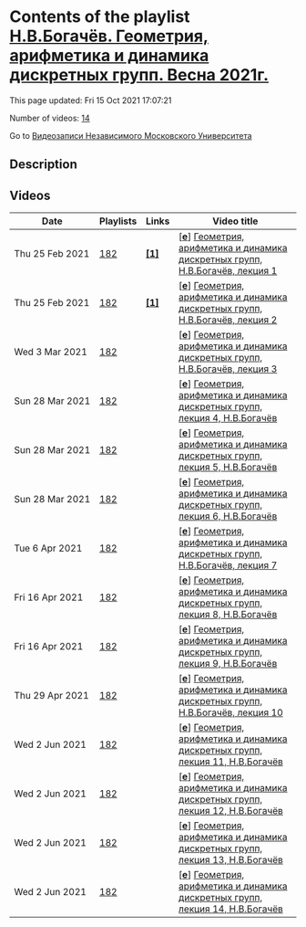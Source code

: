 # Contents of the playlist [Н.В.Богачёв. Геометрия, арифметика и динамика дискретных групп. Весна 2021г.](https://www.youtube.com/playlist?list=PLp9ABVh6_x4G3ot4UfB7ijHS9XvfuoU_1)

This page updated: Fri 15 Oct 2021 17:07:21

Number of videos: [14](#videos)

Go to [Видеозаписи Независимого Московского Университета](../README.md)

## Description



## Videos

|Date|Playlists|Links|Video title|
|---|---|---|---|
| Thu&nbsp;25&nbsp;Feb&nbsp;2021 | [182](../playlists/182 "Н.В.Богачёв. Геометрия, арифметика и динамика дискретных групп. Весна 2021г.") | [**[1]**](https://ium.mccme.ru/s21/s21-Bogachev.html) | [[**e**](https://studio.youtube.com/video/-V4fqyBRWLM/edit "Edit")] [Геометрия, арифметика и динамика дискретных групп, Н.В.Богачёв, лекция 1](https://www.youtube.com/watch?v=-V4fqyBRWLM&list=PLp9ABVh6_x4G3ot4UfB7ijHS9XvfuoU_1 "https://ium.mccme.ru/s21/s21-Bogachev.html") |
| Thu&nbsp;25&nbsp;Feb&nbsp;2021 | [182](../playlists/182 "Н.В.Богачёв. Геометрия, арифметика и динамика дискретных групп. Весна 2021г.") | [**[1]**](https://ium.mccme.ru/s21/s21-Bogachev.html) | [[**e**](https://studio.youtube.com/video/DaXtoOythu8/edit "Edit")] [Геометрия, арифметика и динамика дискретных групп, Н.В.Богачёв, лекция 2](https://www.youtube.com/watch?v=DaXtoOythu8&list=PLp9ABVh6_x4G3ot4UfB7ijHS9XvfuoU_1 "https://ium.mccme.ru/s21/s21-Bogachev.html") |
| Wed&nbsp;3&nbsp;Mar&nbsp;2021 | [182](../playlists/182 "Н.В.Богачёв. Геометрия, арифметика и динамика дискретных групп. Весна 2021г.") |  | [[**e**](https://studio.youtube.com/video/AQhvXXANqZE/edit "Edit")] [Геометрия, арифметика и динамика дискретных групп, Н.В.Богачёв, лекция 3](https://www.youtube.com/watch?v=AQhvXXANqZE&list=PLp9ABVh6_x4G3ot4UfB7ijHS9XvfuoU_1) |
| Sun&nbsp;28&nbsp;Mar&nbsp;2021 | [182](../playlists/182 "Н.В.Богачёв. Геометрия, арифметика и динамика дискретных групп. Весна 2021г.") |  | [[**e**](https://studio.youtube.com/video/50Dt80VSrL0/edit "Edit")] [Геометрия, арифметика и динамика дискретных групп, лекция 4, Н.В.Богачёв](https://www.youtube.com/watch?v=50Dt80VSrL0&list=PLp9ABVh6_x4G3ot4UfB7ijHS9XvfuoU_1) |
| Sun&nbsp;28&nbsp;Mar&nbsp;2021 | [182](../playlists/182 "Н.В.Богачёв. Геометрия, арифметика и динамика дискретных групп. Весна 2021г.") |  | [[**e**](https://studio.youtube.com/video/Bw5cEBDqZHI/edit "Edit")] [Геометрия, арифметика и динамика дискретных групп, лекция 5, Н.В.Богачёв](https://www.youtube.com/watch?v=Bw5cEBDqZHI&list=PLp9ABVh6_x4G3ot4UfB7ijHS9XvfuoU_1) |
| Sun&nbsp;28&nbsp;Mar&nbsp;2021 | [182](../playlists/182 "Н.В.Богачёв. Геометрия, арифметика и динамика дискретных групп. Весна 2021г.") |  | [[**e**](https://studio.youtube.com/video/84xqrle4kLo/edit "Edit")] [Геометрия, арифметика и динамика дискретных групп, лекция 6, Н.В.Богачёв](https://www.youtube.com/watch?v=84xqrle4kLo&list=PLp9ABVh6_x4G3ot4UfB7ijHS9XvfuoU_1) |
| Tue&nbsp;6&nbsp;Apr&nbsp;2021 | [182](../playlists/182 "Н.В.Богачёв. Геометрия, арифметика и динамика дискретных групп. Весна 2021г.") |  | [[**e**](https://studio.youtube.com/video/Vv4bucjAtGc/edit "Edit")] [Геометрия, арифметика и динамика дискретных групп, Н.В.Богачёв, лекция 7](https://www.youtube.com/watch?v=Vv4bucjAtGc&list=PLp9ABVh6_x4G3ot4UfB7ijHS9XvfuoU_1) |
| Fri&nbsp;16&nbsp;Apr&nbsp;2021 | [182](../playlists/182 "Н.В.Богачёв. Геометрия, арифметика и динамика дискретных групп. Весна 2021г.") |  | [[**e**](https://studio.youtube.com/video/WcoTV6f92TA/edit "Edit")] [Геометрия, арифметика и динамика дискретных групп, лекция 8, Н.В.Богачёв](https://www.youtube.com/watch?v=WcoTV6f92TA&list=PLp9ABVh6_x4G3ot4UfB7ijHS9XvfuoU_1) |
| Fri&nbsp;16&nbsp;Apr&nbsp;2021 | [182](../playlists/182 "Н.В.Богачёв. Геометрия, арифметика и динамика дискретных групп. Весна 2021г.") |  | [[**e**](https://studio.youtube.com/video/1EUMUTSv5U4/edit "Edit")] [Геометрия, арифметика и динамика дискретных групп, лекция 9, Н.В.Богачёв](https://www.youtube.com/watch?v=1EUMUTSv5U4&list=PLp9ABVh6_x4G3ot4UfB7ijHS9XvfuoU_1) |
| Thu&nbsp;29&nbsp;Apr&nbsp;2021 | [182](../playlists/182 "Н.В.Богачёв. Геометрия, арифметика и динамика дискретных групп. Весна 2021г.") |  | [[**e**](https://studio.youtube.com/video/qvugQhyMZt4/edit "Edit")] [Геометрия, арифметика и динамика дискретных групп, Н.В.Богачёв, лекция 10](https://www.youtube.com/watch?v=qvugQhyMZt4&list=PLp9ABVh6_x4G3ot4UfB7ijHS9XvfuoU_1) |
| Wed&nbsp;2&nbsp;Jun&nbsp;2021 | [182](../playlists/182 "Н.В.Богачёв. Геометрия, арифметика и динамика дискретных групп. Весна 2021г.") |  | [[**e**](https://studio.youtube.com/video/nvzVvBzzKzM/edit "Edit")] [Геометрия, арифметика и динамика дискретных групп, лекция 11, Н.В.Богачёв](https://www.youtube.com/watch?v=nvzVvBzzKzM&list=PLp9ABVh6_x4G3ot4UfB7ijHS9XvfuoU_1) |
| Wed&nbsp;2&nbsp;Jun&nbsp;2021 | [182](../playlists/182 "Н.В.Богачёв. Геометрия, арифметика и динамика дискретных групп. Весна 2021г.") |  | [[**e**](https://studio.youtube.com/video/ZBKEBFwE_IA/edit "Edit")] [Геометрия, арифметика и динамика дискретных групп, лекция 12, Н.В.Богачёв](https://www.youtube.com/watch?v=ZBKEBFwE_IA&list=PLp9ABVh6_x4G3ot4UfB7ijHS9XvfuoU_1) |
| Wed&nbsp;2&nbsp;Jun&nbsp;2021 | [182](../playlists/182 "Н.В.Богачёв. Геометрия, арифметика и динамика дискретных групп. Весна 2021г.") |  | [[**e**](https://studio.youtube.com/video/WrUco1409tg/edit "Edit")] [Геометрия, арифметика и динамика дискретных групп, лекция 13, Н.В.Богачёв](https://www.youtube.com/watch?v=WrUco1409tg&list=PLp9ABVh6_x4G3ot4UfB7ijHS9XvfuoU_1) |
| Wed&nbsp;2&nbsp;Jun&nbsp;2021 | [182](../playlists/182 "Н.В.Богачёв. Геометрия, арифметика и динамика дискретных групп. Весна 2021г.") |  | [[**e**](https://studio.youtube.com/video/fJMH7c8czYs/edit "Edit")] [Геометрия, арифметика и динамика дискретных групп, лекция 14, Н.В.Богачёв](https://www.youtube.com/watch?v=fJMH7c8czYs&list=PLp9ABVh6_x4G3ot4UfB7ijHS9XvfuoU_1) |
